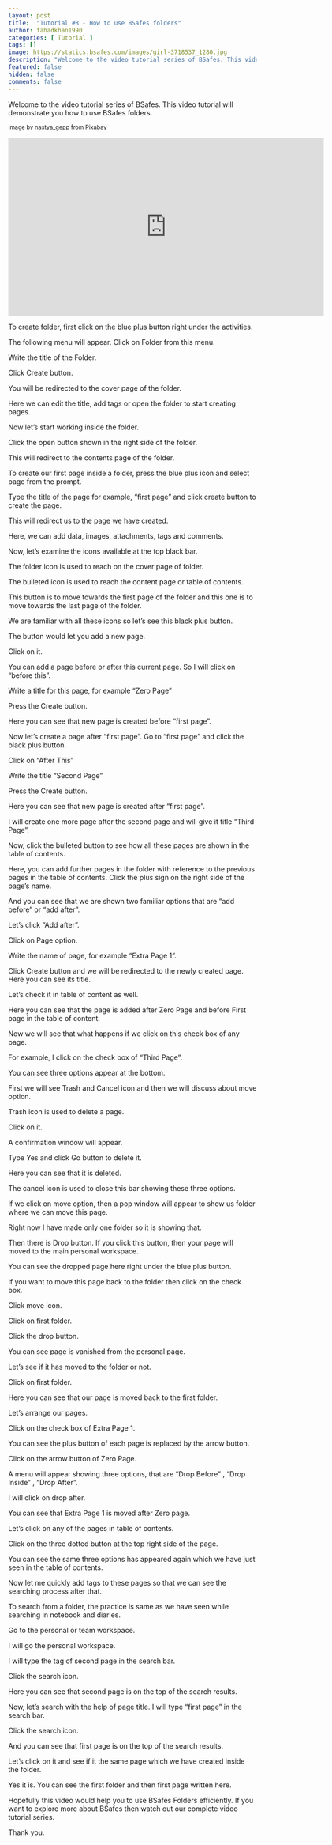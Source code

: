 ```yaml
---
layout: post
title:  "Tutorial #8 - How to use BSafes folders"
author: fahadkhan1990 
categories: [ Tutorial ]
tags: []
image: https://statics.bsafes.com/images/girl-3718537_1280.jpg 
description: "Welcome to the video tutorial series of BSafes. This video tutorial will demonstrate you how to use BSafes folders."
featured: false 
hidden: false 
comments: false
---
```


Welcome to the video tutorial series of BSafes. This video tutorial will demonstrate you how to use BSafes folders.

<sup>Image by <a href="https://pixabay.com/users/nastya_gepp-3773230/">nastya_gepp</a> from <a href="https://pixabay.com/photos/girl-young-student-sitting-table-3718537/">Pixabay</a></sup>
<iframe width="640" height="360" src="https://www.youtube.com/embed/kcFS7qGdlWI" frameborder="0" allow="accelerometer; autoplay; encrypted-media; gyroscope; picture-in-picture" allowfullscreen></iframe>

To create folder, first click on the blue plus button right under the activities.

The following menu will appear. Click on Folder from this menu.

Write the title of the Folder.

Click Create button.

You will be redirected to the cover page of the folder.

Here we can edit the title, add tags or open the folder to start creating pages.

Now let’s start working inside the folder. 

Click the open button shown in the right side of the folder.

This will redirect to the contents page of the folder.

To create our first page inside a folder, press the blue plus icon and select page from the prompt.

Type the title of the page for example, “first page” and click create button to create the page.

This will redirect us to the page we have created.

Here, we can add data, images, attachments, tags and comments.

Now, let’s examine the icons available at the top black bar.

The folder icon is used to reach on the cover page of folder.

The bulleted icon is used to reach the content page or table of contents.

This button is to move towards the first page of the folder and this one is to move towards the last page of the folder.

We are familiar with all these icons so let’s see this black plus button.

The button would let you add a new page.

Click on it.

You can add a page before or after this current page. So I will click on “before this”.

Write a title for this page, for example “Zero Page”

Press the Create button.

Here you can see that new page is created before “first page”.

Now let’s create a page after “first page”. Go to “first page” and click the black plus button. 

Click on “After This”

Write the title “Second Page”

Press the Create button.

Here you can see that new page is created after “first page”.

I will create one more page after the second page and will give it title “Third Page”. 

Now, click the bulleted button to see how all these pages are shown in the table of contents.

Here, you can add further pages in the folder with reference to the previous pages in the table of contents. Click the plus sign on the right side of the page’s name.

And you can see that we are shown two familiar options that are “add before” or “add after”.

Let’s click “Add after”.

Click on Page option.

Write the name of page, for example “Extra Page 1”.

Click Create button and we will be redirected to the newly created page. Here you can see its title.

Let’s check it in table of content as well.

Here you can see that the page is added after Zero Page and before First page in the table of content.

Now we will see that what happens if we click on this check box of any page.

For example, I click on the check box of “Third Page”.

You can see three options appear at the bottom.

First we will see Trash and Cancel icon and then we will discuss about move option.

Trash icon is used to delete a page.

Click on it.

A confirmation window will appear.

Type Yes and click Go button to delete it.

Here you can see that it is deleted.

The cancel icon is used to close this bar showing these three options.

If we click on move option, then a pop window will appear to show us folder where we can move this page.

Right now I have made only one folder so it is showing that.

Then there is Drop button. If you click this button, then your page will moved to the main personal workspace.

You can see the dropped page here right under the blue plus button.

If you want to move this page back to the folder then click on the check box.

Click move icon. 

Click on first folder.

Click the drop button.

You can see page is vanished from the personal page.

Let’s see if it has moved to the folder or not.

Click on first folder. 

Here you can see that our page is moved back to the first folder.

Let’s arrange our pages.

Click on the check box of Extra Page 1.

You can see the plus button of each page is replaced by the arrow button.

Click on the arrow button of Zero Page.

A menu will appear showing three options, that are “Drop Before” , “Drop Inside” , “Drop After”.

I will click on drop after.

You can see that Extra Page 1 is moved after Zero page.

Let’s click on any of the pages in table of contents.

Click on the three dotted button at the top right side of the page.

You can see the same three options has appeared again which we have just seen in the table of contents.

Now let me quickly add tags to these pages so that we can see the searching process after that.

To search from a folder, the practice is same as we have seen while searching in notebook and diaries.

Go to the personal or team workspace.

I will go the personal workspace.

I will type the tag of second page in the search bar.

Click the search icon.

Here you can see that second page is on the top of the search results.

Now, let’s search with the help of page title. I will type “first page” in the search bar.

Click the search icon.

And you can see that first page is on the top of the search results.

Let’s click on it and see if it the same page which we have created inside the folder.

Yes it is. You can see the first folder and then first page written here.

Hopefully this video would help you to use BSafes Folders efficiently. If you want to explore more about BSafes then watch out our complete video tutorial series.

Thank you.


